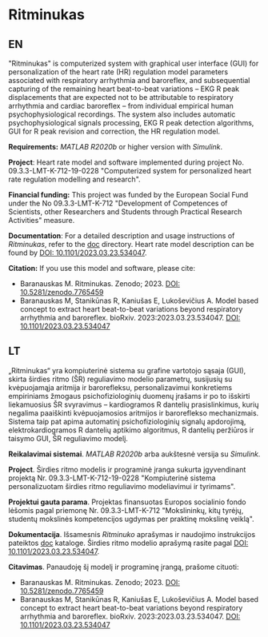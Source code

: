 # Ritminukas

## EN
"Ritminukas" is computerized system with graphical user interface (GUI) for personalization of the heart rate (HR) regulation model parameters associated with respiratory arrhythmia and baroreflex, and subsequential capturing of the remaining heart beat-to-beat variations – EKG R peak displacements that are expected not to be attributable to respiratory arrhythmia and cardiac baroreflex – from individual empirical human psychophysiological recordings. The system also includes automatic psychophysiological signals processing, EKG R peak detection algorithms, GUI for R peak revision and correction, the HR regulation model.

**Requirements:** _MATLAB R2020b_ or higher version with _Simulink_.

**Project**: Heart rate model and software implemented during project No. 09.3.3-LMT-K-712-19-0228 "Computerized system for personalized heart rate regulation modelling and research". 

**Financial funding:** This project was funded by the European Social Fund under the No 09.3.3-LMT-K-712 "Development of Competences of Scientists, other Researchers and Students through Practical Research Activities" measure.

**Documentation**: For a detailed description and usage instructions of _Ritminukas_, refer to the [doc](doc) directory. Heart rate model description can be found by [DOI: 10.1101/2023.03.23.534047](https://doi.org/10.1101/2023.03.23.534047).

**Citation:** If you use this model and software, please cite:
- Baranauskas M. Ritminukas. Zenodo; 2023. [DOI: 10.5281/zenodo.7765459](https://doi.org/10.5281/zenodo.7765459)
- Baranauskas M, Stanikūnas R, Kaniušas E, Lukoševičius A. Model based concept to extract heart beat-to-beat variations beyond respiratory arrhythmia and baroreflex. bioRxiv. 2023:2023.03.23.534047. [DOI: 10.1101/2023.03.23.534047](https://doi.org/10.1101/2023.03.23.534047)


## LT
„Ritminukas“ yra kompiuterinė sistema su grafine vartotojo sąsaja (GUI), skirta širdies ritmo (ŠR) reguliavimo modelio parametrų, susijusių su kvėpuojamąja aritmija ir barorefleksu, personalizavimui konkretiems empiriniams žmogaus psichofiziologinių duomenų įrašams ir po to išskirti liekamuosius ŠR svyravimus – kardiogramos R dantelių prasislinkimus, kurių negalima paaiškinti kvėpuojamosios aritmijos ir baroreflekso mechanizmais. Sistema taip pat apima automatinį psichofiziologinių signalų apdorojimą, elektrokardiogramos R dantelių aptikimo algoritmus, R dantelių peržiūros ir taisymo GUI, ŠR reguliavimo modelį.

**Reikalavimai sistemai**. _MATLAB R2020b_ arba aukštesnė versija su _Simulink_.

**Project**. Širdies ritmo modelis ir programinė įranga sukurta įgyvendinant projektą Nr. 09.3.3-LMT-K-712-19-0228 "Kompiuterinė sistema personalizuotam širdies ritmo reguliavimo modeliavimui ir tyrimams". 

**Projektui gauta parama**. Projektas finansuotas Europos socialinio fondo lėšomis pagal priemonę Nr. 09.3.3-LMT-K-712 "Mokslininkų, kitų tyrėjų, studentų mokslinės kompetencijos ugdymas per praktinę mokslinę veiklą".

**Dokumentacija**. Išsamesnis _Ritminuko_ aprašymas ir naudojimo instrukcijos pateiktos [doc](doc) kataloge. Širdies ritmo modelio aprašymą rasite pagal [DOI: 10.1101/2023.03.23.534047](https://doi.org/10.1101/2023.03.23.534047).

**Citavimas**. Panaudoję šį modelį ir programinę įrangą, prašome cituoti:
- Baranauskas M. Ritminukas. Zenodo; 2023. [DOI: 10.5281/zenodo.7765459](https://doi.org/10.5281/zenodo.7765459)
- Baranauskas M, Stanikūnas R, Kaniušas E, Lukoševičius A. Model based concept to extract heart beat-to-beat variations beyond respiratory arrhythmia and baroreflex. bioRxiv. 2023:2023.03.23.534047. [DOI: 10.1101/2023.03.23.534047](https://doi.org/10.1101/2023.03.23.534047)
